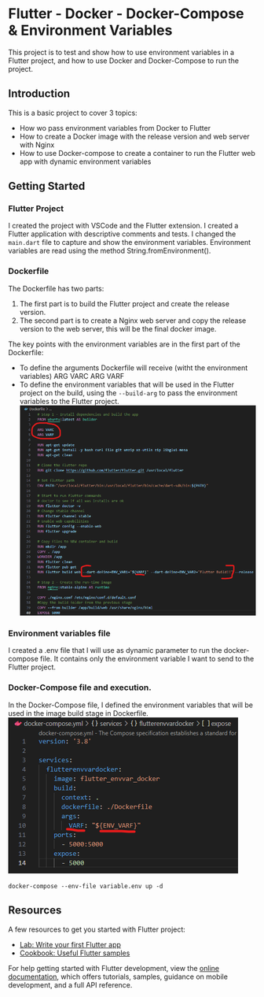 # Flutter - Docker - Docker-Compose & Environment Variables

This project is to test and show how to use environment variables in a Flutter project, and how to use Docker and Docker-Compose to run the project.

## Introduction

This is a basic project to cover 3 topics:
- How wo pass environment variables from Docker to Flutter
- How to create a Docker image with the release version and web server with Nginx
- How to use Docker-compose to create a container to run the Flutter web app with dynamic environment variables

## Getting Started
### Flutter Project
I created the project with VSCode and the Flutter extension. I created a Flutter application with descriptive comments and tests.
I changed the `main.dart` file to capture and show the environment variables.
Environment variables are read using the method String.fromEnvironment().

### Dockerfile
The Dockerfile has two parts:   
1. The first part is to build the Flutter project and create the release version.
2. The second part is to create a Nginx web server and copy the release version to the web server, this will be the final docker image.

The key points with the environment variables are in the first part of the Dockerfile:
- To define the arguments Dockerfile will receive (witht the environment variables)
ARG VARC
ARG VARF
- To define the environment variables that will be used in the Flutter project on the build, using the `--build-arg` to pass the environment variables to the Flutter project.
![App Screenshot](https://github.com/darksignal/flutter_envvar_docker/blob/main/screenshots/Screenshot1.png)

### Environment variables file
I created a .env file that I will use as dynamic parameter to run the docker-compose file.
It contains only the environment variable I want to send to the Flutter project.


### Docker-Compose file and execution.
In the Docker-Compose file, I defined the environment variables that will be used in the image build stage in Dockerfile.
![App Screenshot](https://github.com/darksignal/flutter_envvar_docker/blob/main/screenshots/Screenshot2.png)

```	
docker-compose --env-file variable.env up -d
```	

## Resources
A few resources to get you started with Flutter project:

- [Lab: Write your first Flutter app](https://docs.flutter.dev/get-started/codelab)
- [Cookbook: Useful Flutter samples](https://docs.flutter.dev/cookbook)

For help getting started with Flutter development, view the
[online documentation](https://docs.flutter.dev/), which offers tutorials,
samples, guidance on mobile development, and a full API reference.
